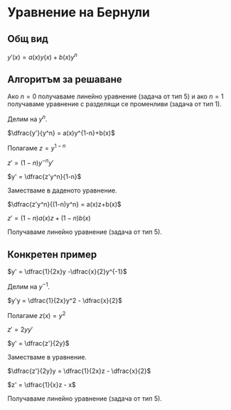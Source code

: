 # Уравнение на Бернули

## Общ вид

$y'(x) = a(x)y(x) + b(x)y^n$

## Алгоритъм за решаване

Ако $n = 0$ получаваме линейно уравнение (задача от тип 5) и ако $n = 1$ получаваме уравнение с разделящи се променливи (задача от тип 1).

Делим на $y^n$.

$\dfrac{y'}{y^n} = a(x)y^{1-n}+b(x)$

Полагаме $z = y^{1-n}$

$z' = (1-n)y^{-n}y'$

$y' = \dfrac{z'y^n}{1-n}$

Заместваме в даденото уравнение.

$\dfrac{z'y^n}{(1-n)y^n} = a(x)z+b(x)$

$z' = (1-n)a(x)z+(1-n)b(x)$

Получаваме линейно уравнение (задача от тип 5).

## Конкретен пример

$y' = \dfrac{1}{2x}y -\dfrac{x}{2}y^{-1}$

Делим на $y^{-1}$.

$y'y = \dfrac{1}{2x}y^2 - \dfrac{x}{2}$

Полагаме $z(x) = y^2$

$z' = 2yy'$

$y' = \dfrac{z'}{2y}$

Заместваме в уравнение.

$\dfrac{z'}{2y}y = \dfrac{1}{2x}z - \dfrac{x}{2}$

$z' = \dfrac{1}{x}z - x$

Получаваме линейно уравнение (задача от тип 5).